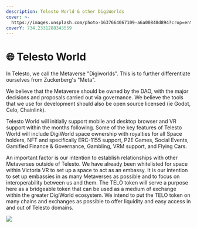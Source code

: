 ```yaml
---
description: Telesto World & other DigiWorlds
cover: >-
  https://images.unsplash.com/photo-1637664067109-a6a00840d894?crop=entropy&cs=srgb&fm=jpg&ixid=MnwxOTcwMjR8MHwxfHNlYXJjaHw4fHxtZXRhdmVyc2V8ZW58MHx8fHwxNjQxNzYzNDQ3&ixlib=rb-1.2.1&q=85
coverY: 734.2331288343559
---
```


# 🌐 Telesto World

In Telesto, we call the Metaverse "Digiworlds". This is to further differentiate ourselves from Zuckerberg's "Meta".&#x20;

We believe that the Metaverse should be owned by the DAO, with the major decisions and proposals carried out via governance. We believe the tools that we use for development should also be open source licensed (ie Godot, Celo, Chainlink).

Telesto World will initially support mobile and desktop browser and VR support within the months following. Some of the key features of Telesto World will include DigiWorld space ownership with royalties for all Space holders, NFT and specifically ERC-1155 support, P2E Games, Social Events, Gamified Finance & Governance, Gambling, VRM support, and Flying Cars.

An important factor is our intention to establish relationships with other Metaverses outside of Telesto. We have already been whitelisted for space within Victoria VR to set up a space to act as an embassy. It is our intention to set up embassies in as many Metaverses as possible and to focus on interoperability between us and them. The TELO token will serve a purpose here as a bridgeable token that can be used as a medium of exchange within the greater DigiWorld ecosystem. We intend to put the TELO token on many chains and exchanges as possible to offer liquidity and easy access in and out of Telesto domains.

![](.gitbook/assets/DesktopVidya\_Trim.gif)
